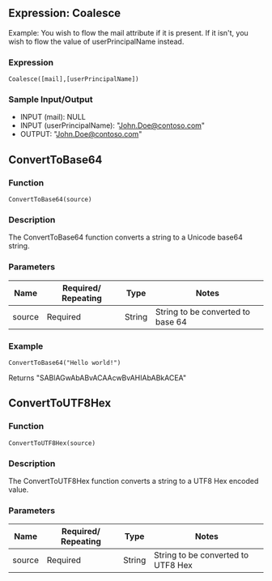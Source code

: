 ## Expression: Coalesce

Example: You wish to flow the mail attribute if it is present. If it isn't, you wish to flow the value of userPrincipalName instead.

### Expression
`Coalesce([mail],[userPrincipalName])`

### Sample Input/Output
- INPUT (mail): NULL
- INPUT (userPrincipalName): "John.Doe@contoso.com"
- OUTPUT: "John.Doe@contoso.com"

## ConvertToBase64

### Function
`ConvertToBase64(source)`

### Description
The ConvertToBase64 function converts a string to a Unicode base64 string.

### Parameters

| Name   | Required/ Repeating | Type   | Notes                       |
|--------|---------------------|--------|-----------------------------|
| source | Required            | String | String to be converted to base 64 |

### Example
`ConvertToBase64("Hello world!")`

Returns "SABlAGwAbABvACAAcwBvAHIAbABkACEA"

## ConvertToUTF8Hex

### Function
`ConvertToUTF8Hex(source)`

### Description
The ConvertToUTF8Hex function converts a string to a UTF8 Hex encoded value.

### Parameters

| Name   | Required/ Repeating | Type   | Notes                       |
|--------|---------------------|--------|-----------------------------|
| source | Required            | String | String to be converted to UTF8 Hex |